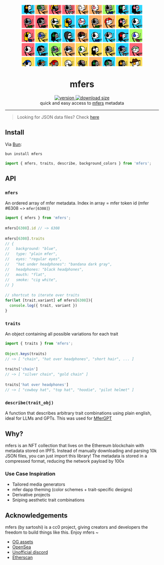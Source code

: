 <div align="center">
  <img src="https://github.com/m4r-sh/mfers/raw/main/meta/social.png" alt="mfers" width="400" />
</div>

<h1 align="center">mfers</h1>
<div align="center">
  <a href="https://npmjs.org/package/mfers">
    <img src="https://badgen.net/npm/v/mfers" alt="version" />
  </a>
  <a href="https://bundlephobia.com/result?p=mfers">
    <img src="https://badgen.net/bundlephobia/minzip/mfers" alt="download size" />
  </a>
</div>

<div align="center">quick and easy access to <a href="https://opensea.io/collection/mfers">mfers</a> metadata</div>

---

> Looking for JSON data files? Check [here](https://github.com/m4r-sh/mfers/tree/main/data)

## Install

Via [Bun](https://bun.sh/):
```sh
bun install mfers
```

```js
import { mfers, traits, describe, background_colors } from 'mfers';
```


## API


### `mfers`

An ordered array of mfer metadata. Index in array = mfer token id (mfer #6308 ~> `mfer[6308]`)

```js
import { mfers } from 'mfers';

mfers[6308].id // ~> 6308

mfers[6308].traits
// {
//   background: "blue",
//   type: "plain mfer",
//   eyes: "regular eyes",
//   "hat under headphones": "bandana dark gray",
//   headphones: "black headphones",
//   mouth: "flat",
//   smoke: "cig white",
// }

// shortcut to iterate over traits
for(let [trait,variant] of mfers[6308]){
  console.log({ trait, variant })
}

```

### `traits`

An object containing all possible variations for each trait

```js
import { traits } from 'mfers';

Object.keys(traits)
// ~> [ "chain", "hat over headphones", "short hair", ... ]

traits['chain']
// ~> [ "silver chain", "gold chain" ]

traits['hat over headphones']
// ~> [ "cowboy hat", "top hat", "hoodie", "pilot helmet" ]
```

### `describe(trait_obj)`

A function that describes arbitrary trait combinations using plain english, ideal for LLMs and GPTs.
This was used for [MferGPT](https://x.com/m4rsh/status/1723490110958702632)


## Why?

mfers is an NFT collection that lives on the Ethereum blockchain with metadata stored on IPFS. Instead of manually downloading and parsing 10k JSON files, you can just import this library! The metadata is stored in a compressed format, reducing the network payload by 100x

### Use Case Inspiration

- Tailored media generators
- mfer dapp theming (color schemes + trait-specific designs)
- Derivative projects
- Sniping aesthetic trait combinations

## Acknowledgements

mfers (by sartoshi) is a cc0 project, giving creators and developers the freedom to build things like this. Enjoy mfers ~

- [OG assets](https://drive.google.com/drive/folders/1VfCnmP4NBfDWH9htf_KKWJhNbUXhb2TV)
- [OpenSea](https://opensea.io/collection/mfers)
- [Unofficial discord](https://discord.gg/unofficialmfers)
- [Etherscan](https://etherscan.io/token/0x79FCDEF22feeD20eDDacbB2587640e45491b757f)